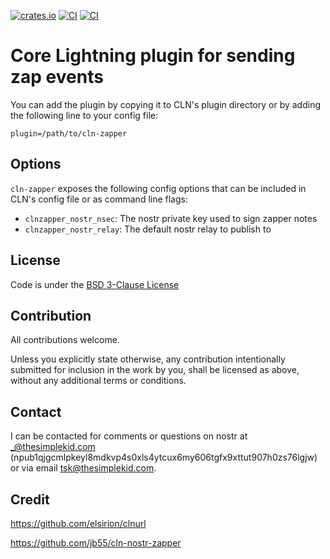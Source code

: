 [![crates.io](https://img.shields.io/crates/v/cln-zapper.svg)](https://crates.io/crates/cln-zapper)
[![CI](https://github.com/thesimplekid/cln-zapper-rs/actions/workflows/lint.yml/badge.svg)](https://github.com/thesimplekid/cln-zapper-rs/actions/workflows/lint.yml)
[![CI](https://github.com/thesimplekid/cln-zapper-rs/actions/workflows/test.yml/badge.svg)](https://github.com/thesimplekid/cln-zapper-rs/actions/workflows/test.yml)

# Core Lightning plugin for sending zap events

You can add the plugin by copying it to CLN's plugin directory or by adding the following line to your config file:

```
plugin=/path/to/cln-zapper
```

## Options
`cln-zapper` exposes the following config options that can be included in CLN's config file or as command line flags:
* `clnzapper_nostr_nsec`: The nostr private key used to sign zapper notes
* `clnzapper_nostr_relay`: The default nostr relay to publish to

## License

Code is under the [BSD 3-Clause License](LICENSE-BSD-3)

## Contribution

All contributions welcome.

Unless you explicitly state otherwise, any contribution intentionally submitted for inclusion in the work by you, shall be licensed as above, without any additional terms or conditions.

## Contact

I can be contacted for comments or questions on nostr at _@thesimplekid.com (npub1qjgcmlpkeyl8mdkvp4s0xls4ytcux6my606tgfx9xttut907h0zs76lgjw) or via email tsk@thesimplekid.com.


## Credit
https://github.com/elsirion/clnurl

https://github.com/jb55/cln-nostr-zapper
